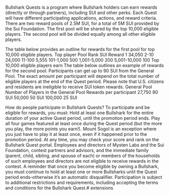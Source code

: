 Bullshark Quests is a program where Bullshark holders can earn rewards (directly or through partners), including SUI and other perks. Each Quest will have different participating applications, actions, and reward criteria.
There are two reward pools of 2.5M SUI, for a total of 5M SUI provided by the Sui Foundation. The first pool will be shared by the top 10,000 eligible players. The second pool will be divided equally among all other eligible players.

The table below provides an outline for rewards for the first pool for top 10,000 eligible players.
Top player Pool
Rank	SUI Reward
1	34,050
2-10	24,000
11-100	5,555
101-1,000	500
1,001-5,000	200
5,001-10,000	100
Top 10,000 eligible players earn
The table below outlines an example of rewards for the second pool. Participants can get up to 90 SUI from the General Pool. The exact amount per participant will depend on the total number of eligible players at the end of the Quest period. Please note that U.S. citizens and residents are ineligible to receive SUI token rewards.
General Pool
Number of Players in the General Pool	Rewards per participant
27,750	90 SUI
50,000	50 SUI
100,000	25 SUI

How do people participate in Bullshark Quests?
To participate and be eligible for rewards, you must:
Hold at least one Bullshark for the entire duration of your active Quest period, until the promotion period ends.
Play all four games featured at least once during the Quest period (but the more you play, the more points you earn!). Mount Sogol is an exception where you just have to play it at least once, even if it happened prior to the promotion period.
At any time, you may check your score and rank on the Bullshark Quest portal.
Employees and directors of Mysten Labs and the Sui Foundation, contest partners and advisors, and the immediate family (parent, child, sibling, and spouse of each) or members of the households of such employees and directors are not eligible to receive rewards in the contest.
A reminder that once you become eligible by owning a Bullshark, you must continue to hold at least one or more Bullsharks until the Quest period ends–otherwise it’s an automatic disqualifier. Participation is subject to additional restrictions and requirements, including accepting the terms and conditions for the Bullshark Quest.# extensions

